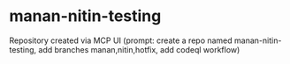 # manan-nitin-testing
Repository created via MCP UI (prompt: create a repo named manan-nitin-testing, add branches manan,nitin,hotfix, add codeql workflow)

